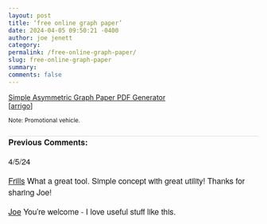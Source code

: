 ```yaml
---
layout: post
title: ‘free online graph paper’
date: 2024-04-05 09:50:21 -0400
author: joe jenett
category: 
permalink: /free-online-graph-paper/
slug: free-online-graph-paper
summary: 
comments: false
---
```

<a title="incompetech" href="https://incompetech.com/graphpaper/simpleasymmetric/">Simple Asymmetric Graph Paper PDF Generator</a><br>[<a href="https://pinboard.in/u:arrigo">arrigo</a>]

<small>Note: Promotional vehicle.</small>

<a style="display:none;" href="https://brid.gy/publish/mastodon"><small>(cross-posted to mastodon)</small></a>

<p style="font-family: 'Helvetica Neue',Helvetica,Arial,sans-serif;font-weight:600;font-size:16px;border-top:1px solid #ddd;margin-top:24px;">
Previous Comments:
</p>

<p style="font-family: 'Helvetica Neue',Helvetica,Arial,sans-serif;font-weight:500;font-size:16px;">4/5/24</p>
<p style="font-family: 'Helvetica Neue',Helvetica,Arial,sans-serif;font-size:16px;"><a href="https://frills.dev/">Frills</a>
What a great tool. Simple concept with great utility! Thanks for sharing Joe!
</p>
<p style="font-family: 'Helvetica Neue',Helvetica,Arial,sans-serif;font-size:16px;"><a href="https://iwebthings.joejenett.com/">Joe</a>
You’re welcome - I love useful stuff like this.
</p>

